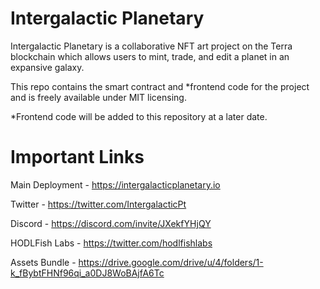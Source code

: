 # Intergalactic Planetary #
Intergalactic Planetary is a collaborative NFT art project on the Terra blockchain which allows users to mint, trade, and edit a planet in an expansive galaxy.

This repo contains the smart contract and *frontend code for the project and is freely available under MIT licensing.

*Frontend code will be added to this repository at a later date.

# Important Links #

Main Deployment - https://intergalacticplanetary.io

Twitter - https://twitter.com/IntergalacticPt

Discord - https://discord.com/invite/JXekfYHjQY

HODLFish Labs - https://twitter.com/hodlfishlabs

Assets Bundle - https://drive.google.com/drive/u/4/folders/1-k_fBybtFHNf96qi_a0DJ8WoBAjfA6Tc